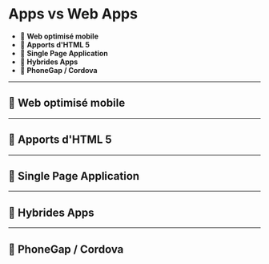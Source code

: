 # Apps vs Web Apps

*  🔖 **Web optimisé mobile**
*  🔖 **Apports d'HTML 5**
*  🔖 **Single Page Application**
*  🔖 **Hybrides Apps**
*  🔖 **PhoneGap / Cordova**

___

## 📑 Web optimisé mobile

___

## 📑 Apports d'HTML 5

___

## 📑 Single Page Application

___

## 📑 Hybrides Apps

___

## 📑 PhoneGap / Cordova
